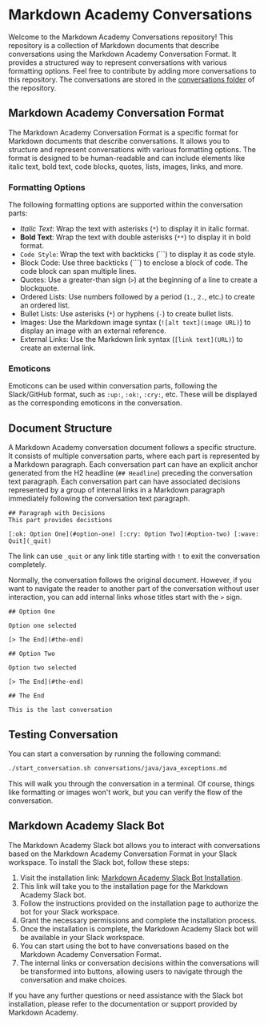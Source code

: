 # Markdown Academy Conversations

Welcome to the Markdown Academy Conversations repository! This repository is a collection of Markdown documents that describe conversations using the Markdown Academy Conversation Format. It provides a structured way to represent conversations with various formatting options. Feel free to contribute by adding more conversations to this repository. The conversations are stored in the [conversations folder](https://github.com/markdown-academy/conversations/tree/main/conversations) of the repository.

## Markdown Academy Conversation Format

The Markdown Academy Conversation Format is a specific format for Markdown documents that describe conversations. It allows you to structure and represent conversations with various formatting options. The format is designed to be human-readable and can include elements like italic text, bold text, code blocks, quotes, lists, images, links, and more.

### Formatting Options

The following formatting options are supported within the conversation parts:

- *Italic Text*: Wrap the text with asterisks (`*`) to display it in italic format.
- **Bold Text**: Wrap the text with double asterisks (`**`) to display it in bold format.
- `Code Style`: Wrap the text with backticks (`\``) to display it as code style.
- Block Code: Use three backticks (```) to enclose a block of code. The code block can span multiple lines.
- Quotes: Use a greater-than sign (`>`) at the beginning of a line to create a blockquote.
- Ordered Lists: Use numbers followed by a period (`1.`, `2.`, etc.) to create an ordered list.
- Bullet Lists: Use asterisks (`*`) or hyphens (`-`) to create bullet lists.
- Images: Use the Markdown image syntax (`![alt text](image URL)`) to display an image with an external reference.
- External Links: Use the Markdown link syntax (`[link text](URL)`) to create an external link.

### Emoticons

Emoticons can be used within conversation parts, following the Slack/GitHub format, such as `:up:`, `:ok:`, `:cry:`, etc. These will be displayed as the corresponding emoticons in the conversation.

## Document Structure

A Markdown Academy conversation document follows a specific structure. It consists of multiple conversation parts, where each part is represented by a Markdown paragraph. Each conversation part can have an explicit anchor generated from the H2 headline (`## Headline`) preceding the conversation text paragraph. Each conversation part can have associated decisions represented by a group of internal links in a Markdown paragraph immediately following the conversation text paragraph.

```
## Paragraph with Decisions
This part provides decistions

[:ok: Option One](#option-one) [:cry: Option Two](#option-two) [:wave: Quit](_quit)

```

The link can use `_quit` or any link title starting with `!` to exit the conversation completely.

Normally, the conversation follows the original document. However, if you want to navigate the reader to another part of the conversation without user interaction, you can add internal links whose titles start with the `>` sign.


```
## Option One

Option one selected

[> The End](#the-end)

## Option Two

Option two selected

[> The End](#the-end)

## The End

This is the last conversation

```

## Testing Conversation

You can start a conversation by running the following command:

```bash
./start_conversation.sh conversations/java/java_exceptions.md
``` 

This will walk you through the conversation in a terminal. Of course, things like formatting or images won't work, but you can verify the flow of the conversation.



## Markdown Academy Slack Bot

The Markdown Academy Slack bot allows you to interact with conversations based on the Markdown Academy Conversation Format in your Slack workspace. To install the Slack bot, follow these steps:

1. Visit the installation link: [Markdown Academy Slack Bot Installation](https://api.markdown.academy/slack/install).
2. This link will take you to the installation page for the Markdown Academy Slack bot.
3. Follow the instructions provided on the installation page to authorize the bot for your Slack workspace.
4. Grant the necessary permissions and complete the installation process.
5. Once the installation is complete, the Markdown Academy Slack bot will be available in your Slack workspace.
6. You can start using the bot to have conversations based on the Markdown Academy Conversation Format.
7. The internal links or conversation decisions within the conversations will be transformed into buttons, allowing users to navigate through the conversation and make choices.

If you have any further questions or need assistance with the Slack bot installation, please refer to the documentation or support provided by Markdown Academy.

